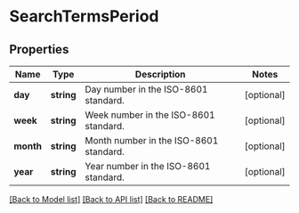 # SearchTermsPeriod

## Properties
Name | Type | Description | Notes
------------ | ------------- | ------------- | -------------
**day** | **string** | Day number in the ISO-8601 standard. | [optional] 
**week** | **string** | Week number in the ISO-8601 standard. | [optional] 
**month** | **string** | Month number in the ISO-8601 standard. | [optional] 
**year** | **string** | Year number in the ISO-8601 standard. | [optional] 

[[Back to Model list]](../README.md#documentation-for-models) [[Back to API list]](../README.md#documentation-for-api-endpoints) [[Back to README]](../README.md)


